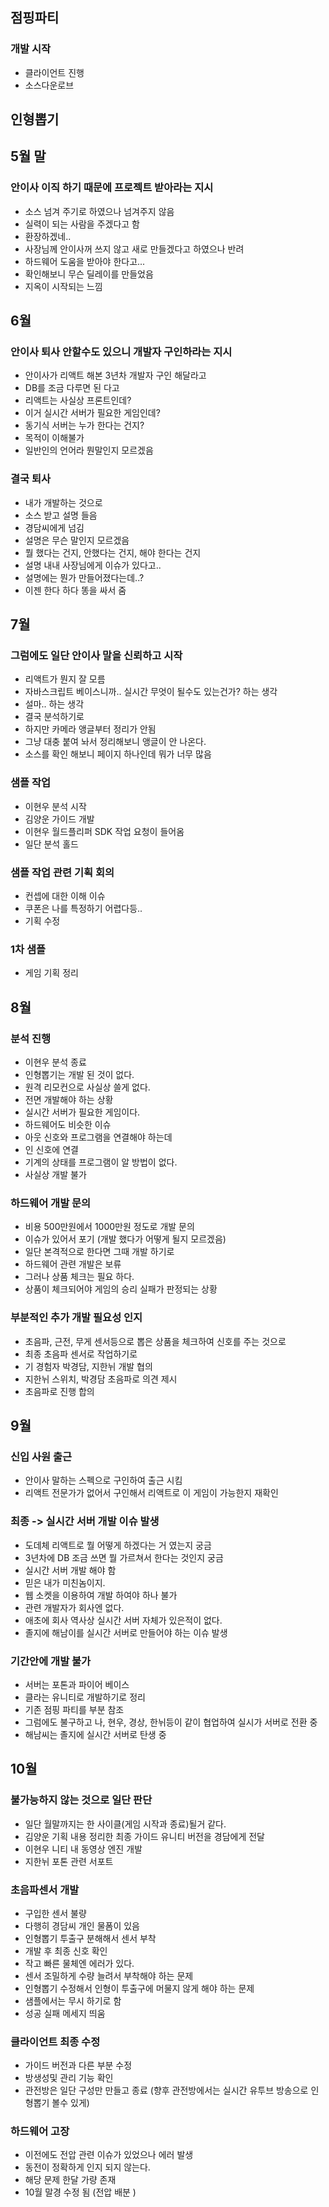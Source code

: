 ## 점핑파티
### 개발 시작
- 클라이언트 진행
- 소스다운로브 


## 인형뽑기
## 5월 말
### 안이사 이직 하기 때문에 프로젝트 받아라는 지시
- 소스 넘겨 주기로 하였으나 넘겨주지 않음 
- 실력이 되는 사람을 주겠다고 함
- 환장하겠네..
- 사장님께 안이사꺼 쓰지 않고 새로 만들겠다고 하였으나 반려
- 하드웨어 도움을 받아야 한다고... 
- 확인해보니 무슨 딜레이를 만들었음 
- 지옥이 시작되는 느낌

## 6월
### 안이사 퇴사 안할수도 있으니 개발자 구인하라는 지시
- 안이사가 리액트 해본 3년차 개발자 구인 해달라고
- DB를 조금 다루면 된 다고
- 리액트는 사실상 프론트인데?
- 이거 실시간 서버가 필요한 게임인데?
- 동기식 서버는 누가 한다는 건지?
- 목적이 이해불가
- 일반인의 언어라 뭔말인지 모르겠음 

### 결국 퇴사 
- 내가 개발하는 것으로 
- 소스 받고 설명 들음
- 경담씨에게 넘김 
- 설명은 무슨 말인지 모르겠음 
- 뭘 했다는 건지, 안했다는 건지, 해야 한다는 건지
- 설명 내내 사장님에게 이슈가 있다고.. 
- 설명에는 뭔가 만들어졌다는데..?
- 이젠 한다 하다 똥을 싸서 줌

## 7월
### 그럼에도 일단 안이사 말을 신뢰하고 시작 
- 리액트가 뭔지 잘 모름
- 자바스크립트 베이스니까.. 실시간 무엇이 될수도 있는건가? 하는 생각
- 설마.. 하는 생각 
- 결국 분석하기로 
- 하지만 카메라 앵글부터 정리가 안됨 
- 그냥 대충 붙여 놔서 정리해보니 앵글이 안 나온다.
- 소스를 확인 해보니 페이지 하나인데 뭐가 너무 많음

### 샘플 작업
- 이현우 분석 시작
- 김양운 가이드 개발 
- 이현우 월드플리퍼 SDK 작업 요청이 들어옴 
- 일단 분석 홀드

### 샘플 작업 관련 기획 회의
- 컨셉에 대한 이해 이슈 
- 쿠폰은 나를 특정하기 어렵다등.. 
- 기획 수정

### 1차 샘플
- 게임 기획 정리 

## 8월 

### 분석 진행 
- 이현우 분석 종료 
- 인형뽑기는 개발 된 것이 없다. 
- 원격 리모컨으로 사실상 쓸게 없다. 
- 전면 개발해야 하는 상황
- 실시간 서버가 필요한 게임이다. 
- 하드웨어도 비슷한 이슈 
- 아웃 신호와 프로그램을 연결해야 하는데 
- 인 신호에 연결
- 기계의 상태를 프로그램이 알 방법이 없다. 
- 사실상 개발 불가

### 하드웨어 개발 문의
- 비용 500만원에서 1000만원 정도로 개발 문의
- 이슈가 있어서 포기 (개발 했다가 어떻게 될지 모르겠음)
- 일단 본격적으로 한다면 그때 개발 하기로 
- 하드웨어 관련 개발은 보류 
- 그러나 상품 체크는 필요 하다. 
- 상품이 체크되어야 게임의 승리 실패가 판정되는 상황 

### 부분적인 추가 개발 필요성 인지
- 초음파, 근전, 무게 센서등으로 뽑은 상품을 체크하여 신호를 주는 것으로 
- 최종 초음파 센서로 작업하기로 
- 기 경험자 박경담, 지한뉘 개발 협의 
- 지한뉘 스위치, 박경담 초음파로 의견 제시
- 초음파로 진행 합의

## 9월

### 신입 사원 출근 
- 안이사 말하는 스펙으로 구인하여 출근 시킴
- 리액트 전문가가 없어서 구인해서 리액트로 이 게임이 가능한지 재확인 

### 최종 -> 실시간 서버 개발 이슈 발생 
- 도데체 리액트로 뭘 어떻게 하겠다는 거 였는지 궁금
- 3년차에 DB 조금 쓰면 뭘 가르쳐서 한다는 것인지 궁금
- 실시간 서버 개발 해야 함
- 믿은 내가 미친놈이지.
- 웹 소켓을 이용하여 개발 하여야 하나 불가
- 관련 개발자가 회사엔 없다. 
- 애초에 회사 역사상 실시간 서버 자체가 있은적이 없다. 
- 졸지에 해남이를 실시간 서버로 만들어야 하는 이슈 발생 

### 기간안에 개발 불가 
- 서버는 포톤과 파이어 베이스 
- 클라는 유니티로 개발하기로 정리
- 기존 점핑 파티를 부분 참조  
- 그럼에도 불구하고 나, 현우, 경상, 한뉘등이 같이 협업하여 실시가 서버로 전환 중
- 해남씨는 졸지에 실시간 서버로 탄생 중

## 10월 
### 불가능하지 않는 것으로 일단 판단
- 일단 월말까지는 한 사이클(게임 시작과 종료)될거 같다. 
- 김양운 기획 내용 정리한 최종 가이드 유니티 버전을 경담에게 전달 
- 이현우 니티 내 동영상 엔진 개발
- 지한뉘 포톤 관련 서포트 

### 초음파센서 개발
- 구입한 센서 불량
- 다행히 경담씨 개인 물폼이 있음 
- 인형뽑기 투출구 분해해서 센서 부착
- 개발 후 최종 신호 확인
- 작고 빠른 물체엔 에러가 있다. 
- 센서 조밀하게 수량 늘려서 부착해야 하는 문제
- 인형뽑기 수정해서 인형이 투출구에 머물지 않게 해야 하는 문제 
- 샘플에서는 무시 하기로 함
- 성공 실패 메세지 띄움

### 클라이언트 최종 수정
- 가이드 버전과 다른 부분 수정
- 방생성및 관리 기능 확인 
- 관전방은 일단 구성만 만들고 종료 (향후 관전방에서는 실시간 유투브 방송으로 인형뽑기 볼수 있게)

### 하드웨어 고장
- 이전에도 전압 관련 이슈가 있었으나 에러 발생
- 동전이 정확하게 인지 되지 않는다. 
- 해당 문제 한달 가량 존재 
- 10월 말경 수정 됨 (전압 배분 )














































